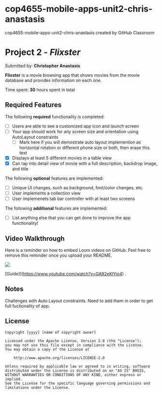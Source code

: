 # cop4655-mobile-apps-unit2-chris-anastasis
cop4655-mobile-apps-unit2-chris-anastasis created by GitHub Classroom

# Project 2 - *Flixster*

Submitted by: **Christopher Anastasis**

**Flixster** is a movie browsing app that shows movies from the movie database and provides information on each one. 

Time spent: **30** hours spent in total

## Required Features

The following **required** functionality is completed:

- [ ] Users are able to see a customized app icon and launch screen
- [ ] Your app should work for any screen size and orientation using AutoLayout constraints
  - [ ] Mark here if you will demostrate auto layout implemention as horizontal rotation or different phone size or both, then erase this text
- [X] Displays at least 5 different movies in a table view
- [X] Can tap into detail view of movie with a full description, backdrop image, and title
 
The following **optional** features are implemented:

- [ ] Unique UI changes, such as background, font/color changes, etc.
- [ ] User implements a collection view
- [ ] User implemenets tab bar controller with at least two screens

The following **additional** features are implemented:

- [ ] List anything else that you can get done to improve the app functionality!

## Video Walkthrough

Here is a reminder on how to embed Loom videos on GitHub. Feel free to remove this reminder once you upload your README. 
<div>
    <a href="https://www.loom.com/share/5850605f7bd44cc48147b9c28f371298">
    </a>
    <a href="https://www.loom.com/share/5850605f7bd44cc48147b9c28f371298">
      <img style="max-width:300px;" src="https://cdn.loom.com/sessions/thumbnails/5850605f7bd44cc48147b9c28f371298-with-play.gif">
    </a>
  </div>

[Guide]](https://www.youtube.com/watch?v=GA92eKlYio4) .

## Notes

Challenges with Auto Layout constraints. Need to add them in order to get full fuctionality of app.

## License

    Copyright [yyyy] [name of copyright owner]

    Licensed under the Apache License, Version 2.0 (the "License");
    you may not use this file except in compliance with the License.
    You may obtain a copy of the License at

        http://www.apache.org/licenses/LICENSE-2.0

    Unless required by applicable law or agreed to in writing, software
    distributed under the License is distributed on an "AS IS" BASIS,
    WITHOUT WARRANTIES OR CONDITIONS OF ANY KIND, either express or implied.
    See the License for the specific language governing permissions and
    limitations under the License.

